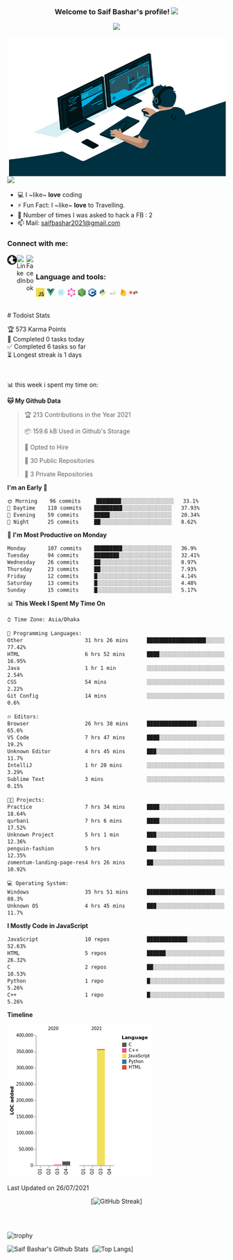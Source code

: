 <h3 align="center">
  Welcome to Saif Bashar's profile!
  <img src="https://media.giphy.com/media/hvRJCLFzcasrR4ia7z/giphy.gif" width="28">
</h3>
<p align="center">
  <a href="https://github.com/saifbashar"><img src="https://readme-typing-svg.herokuapp.com/?lines=Full-stack%20web%20and%20app%20developer;Self-taught%20UI%2FUX%20Designer;2%2B%20years%20of%20coding%20experience;Always%20learning%20new%20things&center=true&width=380&height=45"></a>
</p>


<img align="right" alt="GIF" src="https://raw.githubusercontent.com/saifbashar/saifbashar/main/code.gif" width="500" height="320" />

  
![](https://komarev.com/ghpvc/?username=saifbashar&color=green&style=flat-square&label=PROFILE+VIEWS)



  
  

- 💻 I ~like~ **love** coding
- ⚡ Fun Fact: I ~like~ **love** to Travelling.
- 🏅 Number of times I was asked to hack a FB : 2
- 📫 Mail: saifbashar2021@gmail.com

 
<!-- - Usesless Stats:
 👯 I have successfully worked on production level projects regarding android, web and backend.
currently perfecting my skills with ReactJS and Android MVVM Architecture.


-->
 ### Connect with me:

[<img align="left" alt="" width="22px" src="https://raw.githubusercontent.com/iconic/open-iconic/master/svg/globe.svg" />][website]
[<img align="left" alt="LinkedIn" width="22px" src="https://cdn.jsdelivr.net/npm/simple-icons@v3/icons/linkedin.svg" />][linkedin]
[<img align="left" alt="Facebook" width="22px" src="https://cdn.jsdelivr.net/npm/simple-icons@v3/icons/facebook.svg" />][facebook]


<br /> 


 ### Language and tools:

<code><img height="20" src="https://raw.githubusercontent.com/github/explore/80688e429a7d4ef2fca1e82350fe8e3517d3494d/topics/javascript/javascript.png"></code>
<code><img height="20" src="https://raw.githubusercontent.com/github/explore/80688e429a7d4ef2fca1e82350fe8e3517d3494d/topics/vue/vue.png"></code>
<code><img height="20" src="https://raw.githubusercontent.com/github/explore/80688e429a7d4ef2fca1e82350fe8e3517d3494d/topics/react/react.png"></code>
<code><img height="20" src="https://raw.githubusercontent.com/github/explore/5c058a388828bb5fde0bcafd4bc867b5bb3f26f3/topics/graphql/graphql.png"></code>
<code><img height="20" src="https://raw.githubusercontent.com/github/explore/80688e429a7d4ef2fca1e82350fe8e3517d3494d/topics/nodejs/nodejs.png"></code>
<code><img height="20" src="https://raw.githubusercontent.com/github/explore/80688e429a7d4ef2fca1e82350fe8e3517d3494d/topics/cpp/cpp.png"></code>
<code><img height="20" src="https://raw.githubusercontent.com/github/explore/80688e429a7d4ef2fca1e82350fe8e3517d3494d/topics/python/python.png"></code>
<code><img height="20" src="https://raw.githubusercontent.com/github/explore/80688e429a7d4ef2fca1e82350fe8e3517d3494d/topics/mysql/mysql.png"></code>
<code><img height="20" src="https://raw.githubusercontent.com/github/explore/80688e429a7d4ef2fca1e82350fe8e3517d3494d/topics/firebase/firebase.png"></code>
<code><img height="20" src="https://raw.githubusercontent.com/github/explore/80688e429a7d4ef2fca1e82350fe8e3517d3494d/topics/git/git.png"></code>

  
  


<br />
# Todoist Stats

<!-- TODO-IST:START -->
🏆  573 Karma Points           
🌸  Completed 0 tasks today           
✅  Completed 6 tasks so far           
⏳  Longest streak is 1 days
<!-- TODO-IST:END -->
<br />

📊 this week i spent my time on:
<br />

<!--START_SECTION:waka-->
**🐱 My Github Data** 

> 🏆 213 Contributions in the Year 2021
 > 
> 📦 159.6 kB Used in Github's Storage 
 > 
> 💼 Opted to Hire
 > 
> 📜 30 Public Repositories 
 > 
> 🔑 3 Private Repositories  
 > 
**I'm an Early 🐤** 

```text
🌞 Morning    96 commits     ████████░░░░░░░░░░░░░░░░░   33.1% 
🌆 Daytime    110 commits    █████████░░░░░░░░░░░░░░░░   37.93% 
🌃 Evening    59 commits     █████░░░░░░░░░░░░░░░░░░░░   20.34% 
🌙 Night      25 commits     ██░░░░░░░░░░░░░░░░░░░░░░░   8.62%

```
📅 **I'm Most Productive on Monday** 

```text
Monday       107 commits    █████████░░░░░░░░░░░░░░░░   36.9% 
Tuesday      94 commits     ████████░░░░░░░░░░░░░░░░░   32.41% 
Wednesday    26 commits     ██░░░░░░░░░░░░░░░░░░░░░░░   8.97% 
Thursday     23 commits     ██░░░░░░░░░░░░░░░░░░░░░░░   7.93% 
Friday       12 commits     █░░░░░░░░░░░░░░░░░░░░░░░░   4.14% 
Saturday     13 commits     █░░░░░░░░░░░░░░░░░░░░░░░░   4.48% 
Sunday       15 commits     █░░░░░░░░░░░░░░░░░░░░░░░░   5.17%

```


📊 **This Week I Spent My Time On** 

```text
⌚︎ Time Zone: Asia/Dhaka

💬 Programming Languages: 
Other                    31 hrs 26 mins      ███████████████████░░░░░░   77.42% 
HTML                     6 hrs 52 mins       ████░░░░░░░░░░░░░░░░░░░░░   16.95% 
Java                     1 hr 1 min          ░░░░░░░░░░░░░░░░░░░░░░░░░   2.54% 
CSS                      54 mins             ░░░░░░░░░░░░░░░░░░░░░░░░░   2.22% 
Git Config               14 mins             ░░░░░░░░░░░░░░░░░░░░░░░░░   0.6%

🔥 Editors: 
Browser                  26 hrs 38 mins      ████████████████░░░░░░░░░   65.6% 
VS Code                  7 hrs 47 mins       ████░░░░░░░░░░░░░░░░░░░░░   19.2% 
Unknown Editor           4 hrs 45 mins       ███░░░░░░░░░░░░░░░░░░░░░░   11.7% 
IntelliJ                 1 hr 20 mins        ░░░░░░░░░░░░░░░░░░░░░░░░░   3.29% 
Sublime Text             3 mins              ░░░░░░░░░░░░░░░░░░░░░░░░░   0.15%

🐱‍💻 Projects: 
Practice                 7 hrs 34 mins       ████░░░░░░░░░░░░░░░░░░░░░   18.64% 
qurbani                  7 hrs 6 mins        ████░░░░░░░░░░░░░░░░░░░░░   17.52% 
Unknown Project          5 hrs 1 min         ███░░░░░░░░░░░░░░░░░░░░░░   12.36% 
penguin-fashion          5 hrs               ███░░░░░░░░░░░░░░░░░░░░░░   12.35% 
zomentum-landing-page-res4 hrs 26 mins       ██░░░░░░░░░░░░░░░░░░░░░░░   10.92%

💻 Operating System: 
Windows                  35 hrs 51 mins      ██████████████████████░░░   88.3% 
Unknown OS               4 hrs 45 mins       ███░░░░░░░░░░░░░░░░░░░░░░   11.7%

```

**I Mostly Code in JavaScript** 

```text
JavaScript               10 repos            █████████████░░░░░░░░░░░░   52.63% 
HTML                     5 repos             ██████░░░░░░░░░░░░░░░░░░░   26.32% 
C                        2 repos             ██░░░░░░░░░░░░░░░░░░░░░░░   10.53% 
Python                   1 repo              █░░░░░░░░░░░░░░░░░░░░░░░░   5.26% 
C++                      1 repo              █░░░░░░░░░░░░░░░░░░░░░░░░   5.26%

```


**Timeline**

![Chart not found](https://raw.githubusercontent.com/saifbashar/saifbashar/main/charts/bar_graph.png) 


 Last Updated on 26/07/2021
<!--END_SECTION:waka-->

<div align="center">
  

[![GitHub Streak](https://github-readme-streak-stats.herokuapp.com?user=saifbashar&theme=synthwave)]
  </div>
  
<br /><br />



  ![trophy](https://github-profile-trophy.vercel.app/?username=saifbashar&theme=juicyfresh&no-frame=true&row=1&&margin-w=20&no-bg=true)

  
<img align="left" alt="Saif Bashar's Github Stats" src="https://github-readme-stats.vercel.app/api?username=saifbashar&show_icons=true" />    &nbsp;
[![Top Langs](https://github-readme-stats.vercel.app/api/top-langs?username=saifbashar&count_private=true&show_icons=true)]
  </div>

  



[website]: https://saifbashar.wordpress.com/
[facebook]: https://www.facebook.com/yepitssaif/
[linkedin]:https://www.linkedin.com/in/saifbashar/
<br/>
<br/>


